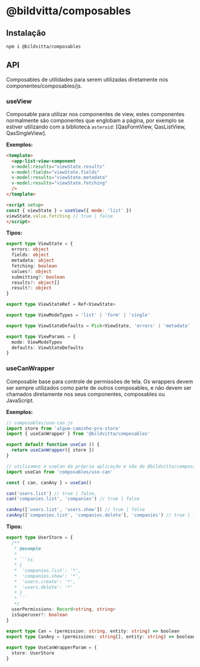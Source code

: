 # @bildvitta/composables

## Instalação
```md
npm i @bildvitta/composables
```

## API
Composables de utilidades para serem utilizadas diretamente nos componentes/composables/js.

### useView
Composable para utilizar nos componentes de view, estes componentes normalmente são componentes que englobam a página, por exemplo se estiver utilizando com a biblioteca `asteroid`: [QasFormView, QasListView, QasSingleView].

**Exemplos:**
```html
<template>
  <app-list-view-component
  v-model:results="viewState.results"
  v-model:fields="viewState.fields"
  v-model:results="viewState.metadata"
  v-model:results="viewState.fetching"
  />
</template>

<script setup>
const { viewState } = useView({ mode: 'list' })
viewState.value.fetching // true | false
</script>
```

**Tipos:**
```ts
export type ViewState = {
  errors: object
  fields: object
  metadata: object
  fetching: boolean
  values?: object
  submitting?: boolean
  results?: object[]
  result?: object
}

export type ViewStateRef = Ref<ViewState>

export type ViewModeTypes = 'list' | 'form' | 'single'

export type ViewStateDefaults = Pick<ViewState, 'errors' | 'metadata' | 'values' | 'fields'>

export type ViewParams = {
  mode: ViewModeTypes
  defaults: ViewStateDefaults
}
```

### useCanWrapper
Composable base para controle de permissões de tela. Os wrappers devem ser sempre utilizados como parte de outros composables, e não devem ser chamados diretamente nos seus componentes, composables ou JavaScript.

**Exemplos:**
```js
// composables/use-can.js
import store from 'algum-caminho-pra-store'
import { useCanWrapper } from '@bildvitta/composables'

export default function useCan () {
  return useCanWrapper({ store })
}

// utilizamos o useCan da própria aplicação e não do @bildvitta/composables
import useCan from 'composables/use-can'

const { can, canAny } = useCan()

can('users.list') // true | false,
can('companies.list', 'companies') // true | false

canAny(['users.list', 'users.show']) // true | false
canAny(['companies.list', 'companies.delete'], 'companies') // true | false
```

**Tipos:**
```ts
export type UserStore = {
  /**
   * @example
   *
   * ```ts
   * {
   *  'companies.list': '*',
   *  'companies.show': '*',
   *  'users.create': '*',
   *  'users.delete': '*'
   * }
   * ```
   */
  userPermissions: Record<string, string>
  isSuperuser?: boolean
}

export type Can = (permission: string, entity: string) => boolean
export type CanAny = (permissions: string[], entity: string) => boolean

export type UseCanWrapperParam = {
  store: UserStore
}
```